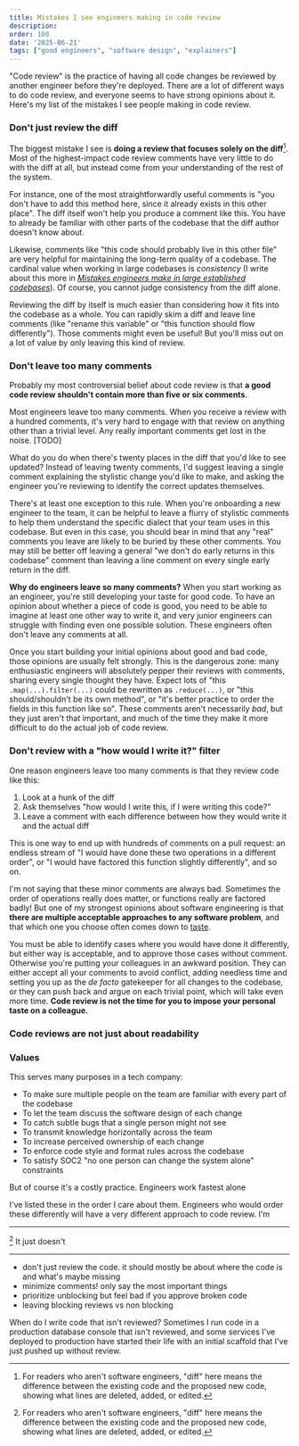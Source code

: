 ```yaml
---
title: Mistakes I see engineers making in code review
description: 
order: 100
date: '2025-06-21'
tags: ["good engineers", "software design", "explainers"]
---
```


"Code review" is the practice of having all code changes be reviewed by another engineer before they're deployed. There are a lot of different ways to do code review, and everyone seems to have strong opinions about it. Here's my list of the mistakes I see people making in code review.

### Don't just review the diff

The biggest mistake I see is **doing a review that focuses solely on the diff**[^1]. Most of the highest-impact code review comments have very little to do with the diff at all, but instead come from your understanding of the rest of the system.

For instance, one of the most straightforwardly useful comments is "you don't have to add this method here, since it already exists in this other place". The diff itself won't help you produce a comment like this. You have to already be familiar with other parts of the codebase that the diff author doesn't know about.

Likewise, comments like "this code should probably live in this other file" are very helpful for maintaining the long-term quality of a codebase. The cardinal value when working in large codebases is _consistency_ (I write about this more in [_Mistakes engineers make in large established codebases_](/large-established-codebases)). Of course, you cannot judge consistency from the diff alone.

Reviewing the diff by itself is much easier than considering how it fits into the codebase as a whole. You can rapidly skim a diff and leave line comments (like "rename this variable" or "this function should flow differently"). Those comments might even be useful! But you'll miss out on a lot of value by only leaving this kind of review.

### Don't leave too many comments

Probably my most controversial belief about code review is that **a good code review shouldn't contain more than five or six comments**. 

Most engineers leave too many comments. When you receive a review with a hundred comments, it's very hard to engage with that review on anything other than a trivial level. Any really important comments get lost in the noise. [TODO]

What do you do when there's twenty places in the diff that you'd like to see updated? Instead of leaving twenty comments, I'd suggest leaving a single comment explaining the stylistic change you'd like to make, and asking the engineer you're reviewing to identify the correct updates themselves.

There's at least one exception to this rule. When you're onboarding a new engineer to the team, it can be helpful to leave a flurry of stylistic comments to help them understand the specific dialect that your team uses in this codebase. But even in this case, you should bear in mind that any "real" comments you leave are likely to be buried by these other comments. You may still be better off leaving a general "we don't do early returns in this codebase" comment than leaving a line comment on every single early return in the diff.

**Why do engineers leave so many comments?** When you start working as an engineer, you're still developing your taste for good code. To have an opinion about whether a piece of code is good, you need to be able to imagine at least one other way to write it, and very junior engineers can struggle with finding even one possible solution. These engineers often don't leave any comments at all.

Once you start building your initial opinions about good and bad code, those opinions are usually felt strongly. This is the dangerous zone: many enthusiastic engineers will absolutely pepper their reviews with comments, sharing every single thought they have. Expect lots of "this `.map(...).filter(...)` could be rewritten as `.reduce(...)`, or "this should/shouldn't be its own method", or "it's better practice to order the fields in this function like so". These comments aren't necessarily _bad_, but they just aren't that important, and much of the time they make it more difficult to do the actual job of code review.

### Don't review with a "how would I write it?" filter

One reason engineers leave too many comments is that they review code like this:

1. Look at a hunk of the diff
2. Ask themselves "how would I write this, if I were writing this code?"
3. Leave a comment with each difference between how they would write it and the actual diff

This is one way to end up with hundreds of comments on a pull request: an endless stream of "I would have done these two operations in a different order", or "I would have factored this function slightly differently", and so on.

I'm not saying that these minor comments are always bad. Sometimes the order of operations really does matter, or functions really are factored badly! But one of my strongest opinions about software engineering is that **there are multiple acceptable approaches to any software problem**, and that which one you choose often comes down to [taste](/taste).

You must be able to identify cases where you would have done it differently, but either way is acceptable, and to approve those cases without comment. Otherwise you're putting your colleagues in an awkward position. They can either accept all your comments to avoid conflict, adding needless time and setting you up as the _de facto_ gatekeeper for all changes to the codebase, or they can push back and argue on each trivial point, which will take even more time. **Code review is not the time for you to impose your personal taste on a colleague.** 

### Code reviews are not just about readability



### Values

This serves many purposes in a tech company:

- To make sure multiple people on the team are familiar with every part of the codebase
- To let the team discuss the software design of each change
- To catch subtle bugs that a single person might not see
- To transmit knowledge horizontally across the team
- To increase perceived ownership of each change
- To enforce code style and format rules across the codebase
- To satisfy SOC2 "no one person can change the system alone" constraints

But of course it's a costly practice. Engineers work fastest alone

I've listed these in the order I care about them. Engineers who would order these differently will have a very different approach to code review. I'm 


[^1]: For readers who aren't software engineers, "diff" here means the difference between the existing code and the proposed new code, showing what lines are deleted, added, or edited.


---

[^1] It just doesn't 


[^1]: There are definitely exceptions to this. It's a trend I've noticed, not something that _makes_ engineers good or bad. Some people just love leaving line comments. It's also sometimes good to leave a ton of line comments for people who are very junior or brand-new to the team, so they can absorb the coding style of the team quickly.
---

- don't just review the code. it should mostly be about where the code is and what's maybe missing
- minimize comments! only say the most important things
- prioritize unblocking but feel bad if you approve broken code
- leaving blocking reviews vs non blocking

When do I write code that isn't reviewed? Sometimes I run code in a production database console that isn't reviewed, and some services I've deployed to production have started their life with an initial scaffold that I've just pushed up without review.